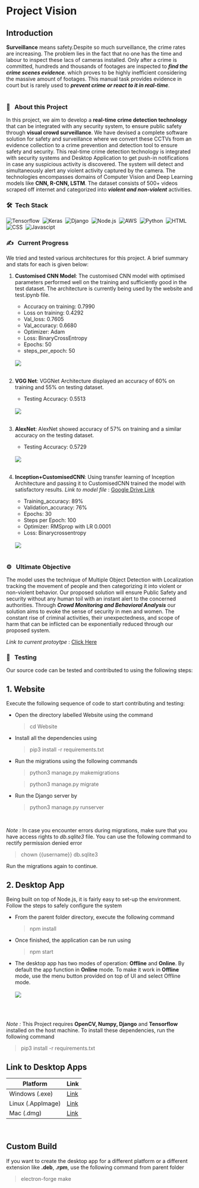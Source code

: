 # Project Vision
## Introduction
**Surveillance** means safety.Despite so much surveillance, the crime rates are increasing. The problem lies in the fact that no one has the time and labour to inspect these lacs of cameras installed. Only after a crime is committed, hundreds and thousands of footages are inspected to ***find the crime scenes evidence***. which proves to be highly inefficient considering the massive amount of footages. This manual task provides evidence in court but is rarely used to ***prevent crime or react to it in real-time***.    
<br>

### 🔭 &nbsp; About this Project
In this project, we aim to develop a **real-time crime detection technology** that can be integrated with any security system, to ensure public safety through **visual crowd surveillance**.
We have devised a complete software solution for safety and surveillance where we convert these CCTVs from an evidence collection to a crime prevention and detection tool to ensure safety and security. This real-time crime detection technology is integrated with security systems and Desktop Application to get push-in notifications in case any suspicious activity is discovered.
The system will detect and simultaneously alert any violent activity captured by the camera. The technologies encompasses domains of Computer Vision and Deep Learning models like **CNN, R-CNN, LSTM**. The dataset consists of 500+ videos scraped off internet and categorized into ***violent and non-violent*** activities. 
<br>

### 🛠 &nbsp;Tech Stack
![Tensorflow](https://img.shields.io/badge/TensorFlow%20-%23FF6F00.svg?&style=for-the-badge&logo=TensorFlow&logoColor=white)&nbsp;
![Keras](https://img.shields.io/badge/Keras%20-%23D00000.svg?&style=for-the-badge&logo=Keras&logoColor=white)&nbsp;
![Django](https://img.shields.io/badge/django%20-%23092E20.svg?&style=for-the-badge&logo=django&logoColor=white)&nbsp;
![Node.js](https://img.shields.io/badge/node.js%20-%2343853D.svg?&style=for-the-badge&logo=node.js&logoColor=white)&nbsp;
![AWS](https://img.shields.io/badge/AWS%20-%23FF9900.svg?&style=for-the-badge&logo=amazon-aws&logoColor=white)&nbsp;
![Python](https://img.shields.io/badge/python%20-%2314354C.svg?&style=for-the-badge&logo=python&logoColor=white)&nbsp;
![HTML](https://img.shields.io/badge/html5%20-%23E34F26.svg?&style=for-the-badge&logo=html5&logoColor=white)&nbsp;
![CSS](https://img.shields.io/badge/css3%20-%231572B6.svg?&style=for-the-badge&logo=css3&logoColor=white)&nbsp;
![Javascipt](https://img.shields.io/badge/javascript%20-%23323330.svg?&style=for-the-badge&logo=javascript&logoColor=%23F7DF1E)
<br>


###  ✍️ &nbsp; Current Progress
We tried and tested various architectures for this project. A brief summary and stats for each is given below:
1. **Customised CNN Model**: The customised CNN model with optimised parameters performed well on the training and sufficiently good in the test dataset. The architecture is currently being used by the website and test.ipynb file.

    - Accuracy on training: 0.7990
    - Loss on training: 0.4292
    - Val_loss: 0.7605
    - Val_accuracy: 0.6680
    - Optimizer: Adam
    - Loss: BinaryCrossEntropy
    - Epochs: 50
    - steps_per_epoch: 50 
    <br><br>
    <img src="Machine Learning/stats/CustomisedCNN.png">
    <br><br>

2. **VGG Net**: VGGNet Architecture displayed an accuracy of 60% on training and 55% on testing dataset.
    - Testing Accuracy: 0.5513
    <br><br>
    <img src="Machine Learning/stats/VGGNet.png">
    <br><br>

3. **AlexNet**: AlexNet showed accuracy of 57% on training and a similar accuracy on the testing dataset. 
    - Testing Accuracy: 0.5729
    <br><br>
    <img src="Machine Learning/stats/AlexNet .png">
    <br><br>

4. **Inception+CustomisedCNN**: Using transfer learning of Inception Architecture and passing it to CustomisedCNN trained the model with satisfactory results. 
*Link to model file* : [Google Drive Link](https://drive.google.com/file/d/1yTbm7oMn1znMEOD7X-s9NDqtyvpUZfTe/view?usp=sharing)
    - Training_accuracy: 89%
    - Validation_accuracy: 76%
    - Epochs: 30
    - Steps per Epoch: 100
    - Optimizer: RMSprop with LR 0.0001
    - Loss: Binarycrossentropy
    <br><br>
    <img src="Machine Learning/stats/CustomisedInceptionV3+CNN.png">
    <br><br>

### ⚙️ &nbsp; Ultimate Objective
The model uses the technique of Multiple Object Detection with Localization tracking the movement of people and then categorizing it into violent or non-violent behavior. Our proposed solution will ensure Public Safety and security without any human toil with an instant alert to the concerned authorities. Through ***Crowd Monitoring and Behavioral Analysis*** our solution aims to evoke the sense of security in men and women. The constant rise of criminal activities, their unexpectedness, and scope of harm that can be inflicted can be exponentially reduced through our proposed system. 

*Link to current protoytpe* : [Click Here](http://ec2-18-206-46-76.compute-1.amazonaws.com:8000/)

### 💼 &nbsp; Testing
Our source code can be tested and contributed to using the following steps:
## 1. Website
Execute the following sequence of code to start contributing and testing:
- Open the directory labelled Website using the command
    > cd Website

- Install all the dependencies using
    > pip3 install -r requirements.txt

- Run the migrations using the following commands
    > python3 manage.py makemigrations

    > python3 manage.py migrate

- Run the Django server by
    > python3 manage.py runserver

<br>

*Note :*  In case you encounter errors during migrations, make sure that you have access rights to *db.sqlite3* file. You can use the following command to rectify permission denied error
> chown {{username}} db.sqlite3

Run the migrations again to continue.


## 2. Desktop App
Being built on top of Node.js, it is fairly easy to set-up the environment. Follow the steps to safely configure the system
- From the parent folder directory, execute the following command
    > npm install

- Once finished, the application can be run using
    > npm start

- The desktop app has two modes of operation: **Offline** and **Online**. By default the app function in **Online** mode. To make it work in **Offline** mode, use the menu button provided on top of UI and select Offline mode.
<br><br>
    <img src="ss.png">
    <br><br>
<br>

*Note :* This Project requires **OpenCV, Numpy, Django** and **Tensorflow** installed on the host machine. To install these dependencies, run the following command
> pip3 install -r requirements.txt

## Link to Desktop Apps
| Platform    | Link |
| ----------- | ---- |
| Windows (.exe) |[Link](https://github.com/AvishrantsSh/Xplore21/releases/download/v1.1.0/xplore-Setup-1.1.0.exe)|
| Linux (.AppImage) |[Link](https://github.com/AvishrantsSh/Xplore21/releases/download/v1.1.0/xplore-1.1.0.AppImage) |
| Mac (.dmg) |[Link](https://github.com/AvishrantsSh/Xplore21/releases/download/v1.1.0/xplore-1.1.0.dmg) |

<br>

## Custom Build
If you want to create the desktop app for a different platform or a different extension like **.deb**, **.rpm**, use the following command from parent folder
> electron-forge make 